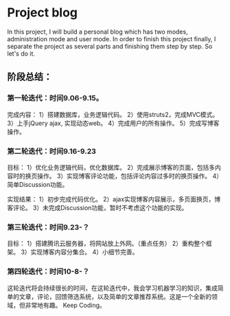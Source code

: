 # Project blog
In this project, I will build a personal blog which has two modes, administration mode and user mode. In order to finish this project finally, I separate the project as several parts and finishing them step by step. So let's do it. 



## 阶段总结：
### 第一轮迭代：时间9.06-9.15。
完成内容：
1）搭建数据库，业务逻辑代码。
2）使用struts2，完成MVC模式。
3）上手jQuery ajax, 实现动态web。
4）完成用户的所有操作。
5）完成写博客操作。


### 第二轮迭代：时间9.16-9.23
目标：
1）优化业务逻辑代码，优化数据库。
2）完成展示博客的页面，包括多内容时的换页操作。
3）实现博客评论功能，包括评论内容过多时的换页操作。
4）简单Discussion功能。

实现结果：
1）初步完成代码优化。
2）ajax实现博客内容展示，多页面换页，博客评论。
3）未完成Discussion功能，暂时不考虑这个功能的实现。


### 第三轮迭代：时间9.23-？
目标：
1）搭建腾讯云服务器，将网站放上外网。（重点任务）
2）重构整个框架。
3）实现博客内容分集合。
4）小细节完善。


### 第四轮迭代：时间10-8-？
这轮迭代将会持续很长的时间，在这轮迭代中，我会学习机器学习的知识，集成简单的文章，评论，回馈筛选系统，以及简单的文章推荐系统。这是一个全新的领域，但非常地有趣。
Keep Coding。


